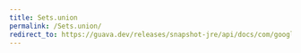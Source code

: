 ```yaml
---
title: Sets.union
permalink: /Sets.union/
redirect_to: https://guava.dev/releases/snapshot-jre/api/docs/com/google/common/collect/Sets.html#union-java.util.Set-java.util.Set-
---
```

